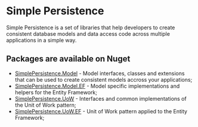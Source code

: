 # Simple Persistence
Simple Persistence is a set of libraries that help developers to create consistent database models and data access code across multiple applications in a simple way.

## Packages are available on Nuget
- [SimplePersistence.Model](https://www.nuget.org/packages/SimplePersistence.Model/) - Model interfaces, classes and extensions that can be used to create consistent models accross your applications;
- [SimplePersistence.Model.EF](https://www.nuget.org/packages/SimplePersistence.Model.EF/) - Model specific implementations and helpers for the Entity Framework;
- [SimplePersistence.UoW](https://www.nuget.org/packages/SimplePersistence.UoW/) - Interfaces and common implementations of the Unit of Work pattern;
- [SimplePersistence.UoW.EF](https://www.nuget.org/packages/SimplePersistence.UoW.EF/) - Unit of Work pattern applied to the Entity Framework;
